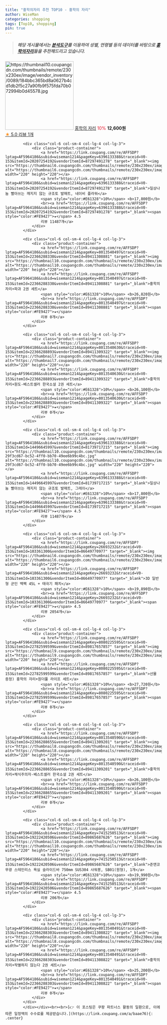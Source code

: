 ```yaml
---
title: "홍학의자리 추천 TOP10 - 홍학의 자리"
author: WiseMan
categories: shopping
tags: [Top10, shopping]
pin: true
---
```


> ##### 해당 게시물에서는 [**분석도구**](https://itemscout.io/)를 이용하여 **성별**, **연령별** 등의 데이터를 바탕으로 [**홍학의자리**](https://link.coupang.com/a/baae76)들을 추천해드리고 있습니다.
<div class="container"><div class="row">
            <div class="col-6 col-sm-4 col-lg-4 col-lg-3">
                <div class="product-container">
                    <a href="https://link.coupang.com/re/AFFSDP?lptag=AF5964186&subid=wiseman1214&pageKey=8181112122&traceid=V0-153&itemId=23390195411&vendorItemId=90418947506" target="_blank"><img src="https://thumbnail10.coupangcdn.com/thumbnails/remote/230x230ex/image/vendor_inventory/0089/184bbc365bd8a0627b4cd1db2f5c27a90fb9f575fda70b072994b0d45578.jpg" alt="https://thumbnail10.coupangcdn.com/thumbnails/remote/230x230ex/image/vendor_inventory/0089/184bbc365bd8a0627b4cd1db2f5c27a90fb9f575fda70b072994b0d45578.jpg" width="220" height="220"></a>
                    <a href="https://link.coupang.com/re/AFFSDP?lptag=AF5964186&subid=wiseman1214&pageKey=8181112122&traceid=V0-153&itemId=23390195411&vendorItemId=90418947506" target="_blank">홍학의 자리</a>
                    <span style="color:#E61328">10%</span> <b>12,600원</b>
                    <br><a href="https://link.coupang.com/re/AFFSDP?lptag=AF5964186&subid=wiseman1214&pageKey=8181112122&traceid=V0-153&itemId=23390195411&vendorItemId=90418947506" target="_blank"><span style="color:#FE9427">★</span> 5.0
                    리뷰 1개</a>
                </div>
            </div>
            
            <div class="col-6 col-sm-4 col-lg-4 col-lg-3">
                <div class="product-container">
                    <a href="https://link.coupang.com/re/AFFSDP?lptag=AF5964186&subid=wiseman1214&pageKey=6396133388&traceid=V0-153&itemId=20207254192&vendorItemId=87297491278" target="_blank"><img src="https://thumbnail6.coupangcdn.com/thumbnails/remote/230x230ex/image/rs_quotation_api/imd72vvj/260e004e9ccb458abc8fd156756f93f2.jpg" alt="https://thumbnail6.coupangcdn.com/thumbnails/remote/230x230ex/image/rs_quotation_api/imd72vvj/260e004e9ccb458abc8fd156756f93f2.jpg" width="220" height="220"></a>
                    <a href="https://link.coupang.com/re/AFFSDP?lptag=AF5964186&subid=wiseman1214&pageKey=6396133388&traceid=V0-153&itemId=20207254192&vendorItemId=87297491278" target="_blank">일상나눔 빨아쓰는 깨지지 않는 규조토 발매트, 네이비 플라워</a>
                    <span style="color:#E61328">10%</span> <b>17,800원</b>
                    <br><a href="https://link.coupang.com/re/AFFSDP?lptag=AF5964186&subid=wiseman1214&pageKey=6396133388&traceid=V0-153&itemId=20207254192&vendorItemId=87297491278" target="_blank"><span style="color:#FE9427">★</span> 4.5
                    리뷰 11487개</a>
                </div>
            </div>
            
            <div class="col-6 col-sm-4 col-lg-4 col-lg-3">
                <div class="product-container">
                    <a href="https://link.coupang.com/re/AFFSDP?lptag=AF5964186&subid=wiseman1214&pageKey=8013540497&traceid=V0-153&itemId=22366288330&vendorItemId=89411308881" target="_blank"><img src="https://thumbnail10.coupangcdn.com/thumbnails/remote/230x230ex/image/vendor_inventory/ea48/3f15d3da7871e3319bf4647156a9f9cf68a1a4e2ebbd08ecee3535d9e494.jpg" alt="https://thumbnail10.coupangcdn.com/thumbnails/remote/230x230ex/image/vendor_inventory/ea48/3f15d3da7871e3319bf4647156a9f9cf68a1a4e2ebbd08ecee3535d9e494.jpg" width="220" height="220"></a>
                    <a href="https://link.coupang.com/re/AFFSDP?lptag=AF5964186&subid=wiseman1214&pageKey=8013540497&traceid=V0-153&itemId=22366288330&vendorItemId=89411308881" target="_blank">홍학의 자리+파과 2권 세트</a>
                    <span style="color:#E61328">10%</span> <b>26,820원</b>
                    <br><a href="https://link.coupang.com/re/AFFSDP?lptag=AF5964186&subid=wiseman1214&pageKey=8013540497&traceid=V0-153&itemId=22366288330&vendorItemId=89411308881" target="_blank"><span style="color:#FE9427">★</span> 
                    리뷰 0개</a>
                </div>
            </div>
            
            <div class="col-6 col-sm-4 col-lg-4 col-lg-3">
                <div class="product-container">
                    <a href="https://link.coupang.com/re/AFFSDP?lptag=AF5964186&subid=wiseman1214&pageKey=8013540630&traceid=V0-153&itemId=22366288893&vendorItemId=89411309322" target="_blank"><img src="https://thumbnail7.coupangcdn.com/thumbnails/remote/230x230ex/image/vendor_inventory/a86b/2208a038ddad44fda7e417c7e9476b08c53e6da831f11ecaa917a81d2053.jpg" alt="https://thumbnail7.coupangcdn.com/thumbnails/remote/230x230ex/image/vendor_inventory/a86b/2208a038ddad44fda7e417c7e9476b08c53e6da831f11ecaa917a81d2053.jpg" width="220" height="220"></a>
                    <a href="https://link.coupang.com/re/AFFSDP?lptag=AF5964186&subid=wiseman1214&pageKey=8013540630&traceid=V0-153&itemId=22366288893&vendorItemId=89411309322" target="_blank">홍학의 자리+원도-베스트셀러 한국소설 2권 세트</a>
                    <span style="color:#E61328">10%</span> <b>26,100원</b>
                    <br><a href="https://link.coupang.com/re/AFFSDP?lptag=AF5964186&subid=wiseman1214&pageKey=8013540630&traceid=V0-153&itemId=22366288893&vendorItemId=89411309322" target="_blank"><span style="color:#FE9427">★</span> 
                    리뷰 0개</a>
                </div>
            </div>
            
            <div class="col-6 col-sm-4 col-lg-4 col-lg-3">
                <div class="product-container">
                    <a href="https://link.coupang.com/re/AFFSDP?lptag=AF5964186&subid=wiseman1214&pageKey=6396133388&traceid=V0-153&itemId=14496645997&vendorItemId=81739717215" target="_blank"><img src="https://thumbnail10.coupangcdn.com/thumbnails/remote/230x230ex/image/retail/images/1146468169580156-29f3cd67-bc52-4ff0-bb70-49ee6b99c4bc.jpg" alt="https://thumbnail10.coupangcdn.com/thumbnails/remote/230x230ex/image/retail/images/1146468169580156-29f3cd67-bc52-4ff0-bb70-49ee6b99c4bc.jpg" width="220" height="220"></a>
                    <a href="https://link.coupang.com/re/AFFSDP?lptag=AF5964186&subid=wiseman1214&pageKey=6396133388&traceid=V0-153&itemId=14496645997&vendorItemId=81739717215" target="_blank">일상나눔 빨아쓰는 깨지지 않는 규조토 발매트, 그레이</a>
                    <span style="color:#E61328">10%</span> <b>17,800원</b>
                    <br><a href="https://link.coupang.com/re/AFFSDP?lptag=AF5964186&subid=wiseman1214&pageKey=6396133388&traceid=V0-153&itemId=14496645997&vendorItemId=81739717215" target="_blank"><span style="color:#FE9427">★</span> 4.5
                    리뷰 11487개</a>
                </div>
            </div>
            
            <div class="col-6 col-sm-4 col-lg-4 col-lg-3">
                <div class="product-container">
                    <a href="https://link.coupang.com/re/AFFSDP?lptag=AF5964186&subid=wiseman1214&pageKey=26693232&traceid=V0-153&itemId=103361300&vendorItemId=86649770977" target="_blank"><img src="https://thumbnail6.coupangcdn.com/thumbnails/remote/230x230ex/image/vendor_inventory/338a/5312f4a39c5d698ae2ffe18e1c0fc02e486e123cbb642b1aa39125d28e0c.jpg" alt="https://thumbnail6.coupangcdn.com/thumbnails/remote/230x230ex/image/vendor_inventory/338a/5312f4a39c5d698ae2ffe18e1c0fc02e486e123cbb642b1aa39125d28e0c.jpg" width="220" height="220"></a>
                    <a href="https://link.coupang.com/re/AFFSDP?lptag=AF5964186&subid=wiseman1214&pageKey=26693232&traceid=V0-153&itemId=103361300&vendorItemId=86649770977" target="_blank">3D 일반형 군인 백팩 45L + 태극기 패치</a>
                    <span style="color:#E61328">10%</span> <b>19,890원</b>
                    <br><a href="https://link.coupang.com/re/AFFSDP?lptag=AF5964186&subid=wiseman1214&pageKey=26693232&traceid=V0-153&itemId=103361300&vendorItemId=86649770977" target="_blank"><span style="color:#FE9427">★</span> 4.5
                    리뷰 2054개</a>
                </div>
            </div>
            
            <div class="col-6 col-sm-4 col-lg-4 col-lg-3">
                <div class="product-container">
                    <a href="https://link.coupang.com/re/AFFSDP?lptag=AF5964186&subid=wiseman1214&pageKey=8080225595&traceid=V0-153&itemId=22782599599&vendorItemId=89817657857" target="_blank"><img src="https://thumbnail9.coupangcdn.com/thumbnails/remote/230x230ex/image/vendor_inventory/bb32/6ccd6b5822b345f2cc9a448a6df3a1dc661a2935531666d92371bb561a87.jpg" alt="https://thumbnail9.coupangcdn.com/thumbnails/remote/230x230ex/image/vendor_inventory/bb32/6ccd6b5822b345f2cc9a448a6df3a1dc661a2935531666d92371bb561a87.jpg" width="220" height="220"></a>
                    <a href="https://link.coupang.com/re/AFFSDP?lptag=AF5964186&subid=wiseman1214&pageKey=8080225595&traceid=V0-153&itemId=22782599599&vendorItemId=89817657857" target="_blank">선물 증정) 홍학의 자리+원더풀 라이프 세트</a>
                    <span style="color:#E61328">10%</span> <b>27,720원</b>
                    <br><a href="https://link.coupang.com/re/AFFSDP?lptag=AF5964186&subid=wiseman1214&pageKey=8080225595&traceid=V0-153&itemId=22782599599&vendorItemId=89817657857" target="_blank"><span style="color:#FE9427">★</span> 
                    리뷰 0개</a>
                </div>
            </div>
            
            <div class="col-6 col-sm-4 col-lg-4 col-lg-3">
                <div class="product-container">
                    <a href="https://link.coupang.com/re/AFFSDP?lptag=AF5964186&subid=wiseman1214&pageKey=8013540590&traceid=V0-153&itemId=22366288655&vendorItemId=89411309201" target="_blank"><img src="https://thumbnail8.coupangcdn.com/thumbnails/remote/230x230ex/image/vendor_inventory/513e/5cfe14cce2b788254793d0610d1783e4630d79abeb0e1195f19f59261736.jpg" alt="https://thumbnail8.coupangcdn.com/thumbnails/remote/230x230ex/image/vendor_inventory/513e/5cfe14cce2b788254793d0610d1783e4630d79abeb0e1195f19f59261736.jpg" width="220" height="220"></a>
                    <a href="https://link.coupang.com/re/AFFSDP?lptag=AF5964186&subid=wiseman1214&pageKey=8013540590&traceid=V0-153&itemId=22366288655&vendorItemId=89411309201" target="_blank">홍학의 자리+채식주의자-베스트셀러 한국소설 2권 세트</a>
                    <span style="color:#E61328">10%</span> <b>26,100원</b>
                    <br><a href="https://link.coupang.com/re/AFFSDP?lptag=AF5964186&subid=wiseman1214&pageKey=8013540590&traceid=V0-153&itemId=22366288655&vendorItemId=89411309201" target="_blank"><span style="color:#FE9427">★</span> 
                    리뷰 0개</a>
                </div>
            </div>
            
            <div class="col-6 col-sm-4 col-lg-4 col-lg-3">
                <div class="product-container">
                    <a href="https://link.coupang.com/re/AFFSDP?lptag=AF5964186&subid=wiseman1214&pageKey=7415250513&traceid=V0-153&itemId=19222420506&vendorItemId=89865687626" target="_blank"><img src="https://thumbnail10.coupangcdn.com/thumbnails/remote/230x230ex/image/vendor_inventory/12a8/f0772e0ce2969c12e710e47ef7cc95e2aed6f7eee4e6da2859e7f3630f49.png" alt="https://thumbnail10.coupangcdn.com/thumbnails/remote/230x230ex/image/vendor_inventory/12a8/f0772e0ce2969c12e710e47ef7cc95e2aed6f7eee4e6da2859e7f3630f49.png" width="220" height="220"></a>
                    <a href="https://link.coupang.com/re/AFFSDP?lptag=AF5964186&subid=wiseman1214&pageKey=7415250513&traceid=V0-153&itemId=19222420506&vendorItemId=89865687626" target="_blank">준앤코 무광 스테인리스 욕실 슬라이드바 750mm SUS304 샤워봉, SB01(원형), 1개</a>
                    <span style="color:#E61328">10%</span> <b>19,990원</b>
                    <br><a href="https://link.coupang.com/re/AFFSDP?lptag=AF5964186&subid=wiseman1214&pageKey=7415250513&traceid=V0-153&itemId=19222420506&vendorItemId=89865687626" target="_blank"><span style="color:#FE9427">★</span> 4.5
                    리뷰 206개</a>
                </div>
            </div>
            
            <div class="col-6 col-sm-4 col-lg-4 col-lg-3">
                <div class="product-container">
                    <a href="https://link.coupang.com/re/AFFSDP?lptag=AF5964186&subid=wiseman1214&pageKey=8013540491&traceid=V0-153&itemId=22366288303&vendorItemId=89411308822" target="_blank"><img src="https://thumbnail8.coupangcdn.com/thumbnails/remote/230x230ex/image/vendor_inventory/98b9/3351f61017119f117a9fba2235f398ccff2a52e66372f645dc62910e2623.jpg" alt="https://thumbnail8.coupangcdn.com/thumbnails/remote/230x230ex/image/vendor_inventory/98b9/3351f61017119f117a9fba2235f398ccff2a52e66372f645dc62910e2623.jpg" width="220" height="220"></a>
                    <a href="https://link.coupang.com/re/AFFSDP?lptag=AF5964186&subid=wiseman1214&pageKey=8013540491&traceid=V0-153&itemId=22366288303&vendorItemId=89411308822" target="_blank">홍학의 자리+작별하지 않는다 2권 세트</a>
                    <span style="color:#E61328">10%</span> <b>25,200원</b>
                    <br><a href="https://link.coupang.com/re/AFFSDP?lptag=AF5964186&subid=wiseman1214&pageKey=8013540491&traceid=V0-153&itemId=22366288303&vendorItemId=89411308822" target="_blank"><span style="color:#FE9427">★</span> 
                    리뷰 0개</a>
                </div>
            </div>
            </div></div><br><br>[👉 이 포스팅은 쿠팡 파트너스 활동의 일환으로, 이에 따른 일정액의 수수료를 제공받습니다.](https://link.coupang.com/a/baae76){: .center}